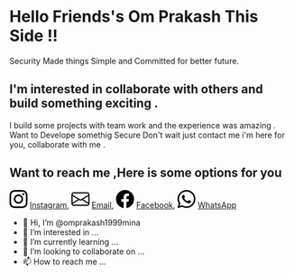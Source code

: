 # Hello Friends's Om Prakash This Side !!
Security Made things Simple and Committed for better future.  
## I'm interested in collaborate with others and build something exciting .
I build some projects with team work and the experience was amazing . Want to  Develope somethig Secure Don't wait just contact me i'm here for you, collaborate with me . 
## Want to reach me ,Here is some options for you 
<img src="./instagram.svg"> [Instagram](https://www.instagram.com/royal_iitian_06/), <img src="./envelope.svg"> [Email](mailto:op1999mina@gmail.com), <img src="./facebook.svg"> [Facebook](https://www.facebook.com/profile.php?id=100015261882314), <img src="./whatsapp.svg"> [WhatsApp](https://wa.me/+918955616391 )
    
 
- 👋 Hi, I’m @omprakash1999mina
- 👀 I’m interested in ...
- 🌱 I’m currently learning ...
- 💞️ I’m looking to collaborate on ...
- 📫 How to reach me ...

<!---
omprakash1999mina/omprakash1999mina is a ✨ special ✨ repository because its `README.md` (this file) appears on your GitHub profile.
You can click the Preview link to take a look at your changes.
--->
